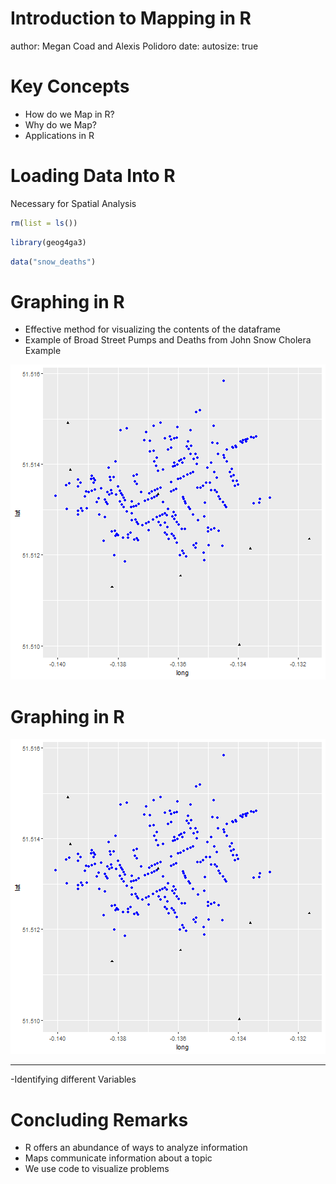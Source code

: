 Introduction to Mapping in R 
========================================================
author: Megan Coad and Alexis Polidoro
date: 
autosize: true

Key Concepts
========================================================

- How do we Map in R? 
- Why do we Map? 
- Applications in R 


Loading Data Into R 
========================================================

Necessary for Spatial Analysis 


```r
rm(list = ls())
```


```r
library(geog4ga3)
```


```r
data("snow_deaths")
```


Graphing in R
========================================================

- Effective method for visualizing the contents of the dataframe
- Example of Broad Street Pumps and Deaths from John Snow Cholera Example

![plot of chunk unnamed-chunk-4](02-introduction-to-mapping-slides-figure/unnamed-chunk-4-1.png)


Graphing in R
========================================================

![plot of chunk unnamed-chunk-5](02-introduction-to-mapping-slides-figure/unnamed-chunk-5-1.png)

***

-Identifying different Variables 

Concluding Remarks
========================================================


- R offers an abundance of ways to analyze information 
- Maps communicate information about a topic 
- We use code to visualize problems 


